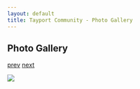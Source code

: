 ```yaml
---
layout: default
title: Tayport Community - Photo Gallery
---
```

## Photo Gallery

[prev](http://tayport.org.uk/photo/144) [next](http://tayport.org.uk/photo/146)

![ ](http://tayport.org.uk/media/145.jpg " ")

